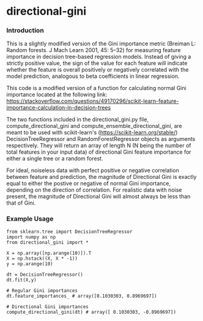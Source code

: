 # directional-gini
### Introduction
This is a slightly modified version of the Gini importance metric (Breiman L: Random forests. J Mach Learn 2001, 45: 5–32) for measuring feature importance in decision tree-based regression models. Instead of giving a strictly positive value, the sign of the value for each feature will indicate whether the feature is overall positively or negatively correlated with the model prediction, analogous to beta coefficients in linear regression. 

This code is a modified version of a function for calculating normal Gini importance located at the following link: 
https://stackoverflow.com/questions/49170296/scikit-learn-feature-importance-calculation-in-decision-trees


The two functions included in the directional_gini.py file, compute_directional_gini and compute_ensemble_directional_gini, are meant to be used with scikit-learn's (https://scikit-learn.org/stable/) DecisionTreeRegressor and RandomForestRegressor objects as arguments respectively. They will return an array of length N (N being the number of total features in your input data) of directional Gini feature importance for either a single tree or a random forest.


For ideal, noiseless data with perfect positive or negative correlation between feature and prediction, the magnitude of Directional Gini is exactly equal to either the postive or negative of normal Gini importance, depending on the direction of correlation. For realistic data with noise present, the magnitude of Directional Gini will almost always be less than that of Gini.

### Example Usage
```
from sklearn.tree import DecisionTreeRegressor
import numpy as np
from directional_gini import *

X = np.array([np.arange(10)]).T
X = np.hstack((X, X * -1))
y = np.arange(10)

dt = DecisionTreeRegressor()
dt.fit(X,y)

# Regular Gini importances
dt.feature_importances_ # array([0.1030303, 0.8969697])

# Directional Gini importances
compute_directional_gini(dt) # array([ 0.1030303, -0.8969697])
```


